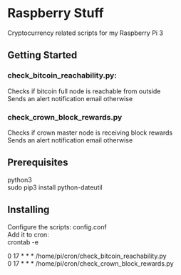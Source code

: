 # Raspberry Stuff

Cryptocurrency related scripts for my Raspberry Pi 3

## Getting Started

### check_bitcoin_reachability.py:
Checks if bitcoin full node is reachable from outside  
Sends an alert notification email otherwise  

### check_crown_block_rewards.py
Checks if crown master node is receiving block rewards  
Sends an alert notification email otherwise  

## Prerequisites

python3  
sudo pip3 install python-dateutil  

## Installing

Configure the scripts: config.conf  
Add it to cron:  
crontab -e  
  
0 17 * * *  /home/pi/cron/check_bitcoin_reachability.py  
0 17 * * *  /home/pi/cron/check_crown_block_rewards.py  
